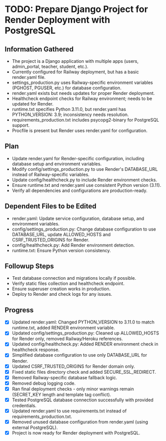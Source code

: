 # TODO: Prepare Django Project for Render Deployment with PostgreSQL

## Information Gathered
- The project is a Django application with multiple apps (users, admin_portal, teacher, student, etc.).
- Currently configured for Railway deployment, but has a basic render.yaml file.
- settings_production.py uses Railway-specific environment variables (PGHOST, PGUSER, etc.) for database configuration.
- render.yaml exists but needs updates for proper Render deployment.
- Healthcheck endpoint checks for Railway environment; needs to be updated for Render.
- runtime.txt specifies Python 3.11.0, but render.yaml has PYTHON_VERSION: 3.9; inconsistency needs resolution.
- requirements_production.txt includes psycopg2-binary for PostgreSQL support.
- Procfile is present but Render uses render.yaml for configuration.

## Plan
- Update render.yaml for Render-specific configuration, including database setup and environment variables.
- Modify config/settings_production.py to use Render's DATABASE_URL instead of Railway-specific variables.
- Update config/healthcheck.py to include Render environment checks.
- Ensure runtime.txt and render.yaml use consistent Python version (3.11).
- Verify all dependencies and configurations are production-ready.

## Dependent Files to be Edited
- render.yaml: Update service configuration, database setup, and environment variables.
- config/settings_production.py: Change database configuration to use DATABASE_URL, update ALLOWED_HOSTS and CSRF_TRUSTED_ORIGINS for Render.
- config/healthcheck.py: Add Render environment detection.
- runtime.txt: Ensure Python version consistency.

## Followup Steps
- Test database connection and migrations locally if possible.
- Verify static files collection and healthcheck endpoint.
- Ensure superuser creation works in production.
- Deploy to Render and check logs for any issues.

## Progress
- [x] Updated render.yaml: Changed PYTHON_VERSION to 3.11.0 to match runtime.txt, added RENDER environment variable.
- [x] Updated config/settings_production.py: Cleaned up ALLOWED_HOSTS for Render only, removed Railway/Heroku references.
- [x] Updated config/healthcheck.py: Added RENDER environment check in healthcheck response.
- [x] Simplified database configuration to use only DATABASE_URL for Render.
- [x] Updated CSRF_TRUSTED_ORIGINS for Render domain only.
- [x] Fixed static files directory check and added SECURE_SSL_REDIRECT.
- [x] Removed Railway-specific database fallback logic.
- [x] Removed debug logging code.
- [x] Ran final deployment checks - only minor warnings remain (SECRET_KEY length and template tag conflict).
- [x] Tested PostgreSQL database connection successfully with provided credentials.
- [x] Updated render.yaml to use requirements.txt instead of requirements_production.txt.
- [x] Removed unused database configuration from render.yaml (using external PostgreSQL).
- [x] Project is now ready for Render deployment with PostgreSQL.
